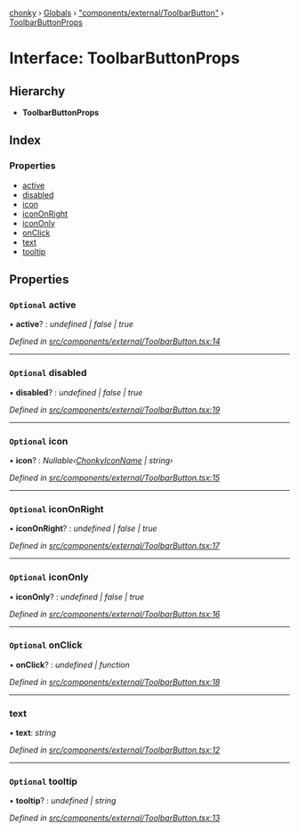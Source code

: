 [chonky](../README.md) › [Globals](../globals.md) › ["components/external/ToolbarButton"](../modules/_components_external_toolbarbutton_.md) › [ToolbarButtonProps](_components_external_toolbarbutton_.toolbarbuttonprops.md)

# Interface: ToolbarButtonProps

## Hierarchy

* **ToolbarButtonProps**

## Index

### Properties

* [active](_components_external_toolbarbutton_.toolbarbuttonprops.md#optional-active)
* [disabled](_components_external_toolbarbutton_.toolbarbuttonprops.md#optional-disabled)
* [icon](_components_external_toolbarbutton_.toolbarbuttonprops.md#optional-icon)
* [iconOnRight](_components_external_toolbarbutton_.toolbarbuttonprops.md#optional-icononright)
* [iconOnly](_components_external_toolbarbutton_.toolbarbuttonprops.md#optional-icononly)
* [onClick](_components_external_toolbarbutton_.toolbarbuttonprops.md#optional-onclick)
* [text](_components_external_toolbarbutton_.toolbarbuttonprops.md#text)
* [tooltip](_components_external_toolbarbutton_.toolbarbuttonprops.md#optional-tooltip)

## Properties

### `Optional` active

• **active**? : *undefined | false | true*

*Defined in [src/components/external/ToolbarButton.tsx:14](https://github.com/TimboKZ/Chonky/blob/603fef8/src/components/external/ToolbarButton.tsx#L14)*

___

### `Optional` disabled

• **disabled**? : *undefined | false | true*

*Defined in [src/components/external/ToolbarButton.tsx:19](https://github.com/TimboKZ/Chonky/blob/603fef8/src/components/external/ToolbarButton.tsx#L19)*

___

### `Optional` icon

• **icon**? : *Nullable‹[ChonkyIconName](../enums/_types_icons_types_.chonkyiconname.md) | string›*

*Defined in [src/components/external/ToolbarButton.tsx:15](https://github.com/TimboKZ/Chonky/blob/603fef8/src/components/external/ToolbarButton.tsx#L15)*

___

### `Optional` iconOnRight

• **iconOnRight**? : *undefined | false | true*

*Defined in [src/components/external/ToolbarButton.tsx:17](https://github.com/TimboKZ/Chonky/blob/603fef8/src/components/external/ToolbarButton.tsx#L17)*

___

### `Optional` iconOnly

• **iconOnly**? : *undefined | false | true*

*Defined in [src/components/external/ToolbarButton.tsx:16](https://github.com/TimboKZ/Chonky/blob/603fef8/src/components/external/ToolbarButton.tsx#L16)*

___

### `Optional` onClick

• **onClick**? : *undefined | function*

*Defined in [src/components/external/ToolbarButton.tsx:18](https://github.com/TimboKZ/Chonky/blob/603fef8/src/components/external/ToolbarButton.tsx#L18)*

___

###  text

• **text**: *string*

*Defined in [src/components/external/ToolbarButton.tsx:12](https://github.com/TimboKZ/Chonky/blob/603fef8/src/components/external/ToolbarButton.tsx#L12)*

___

### `Optional` tooltip

• **tooltip**? : *undefined | string*

*Defined in [src/components/external/ToolbarButton.tsx:13](https://github.com/TimboKZ/Chonky/blob/603fef8/src/components/external/ToolbarButton.tsx#L13)*
